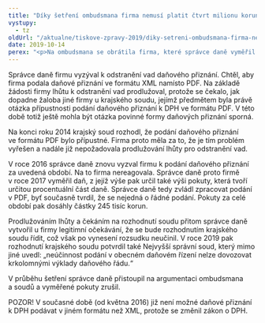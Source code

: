 ```yaml
---
title: "Díky šetření ombudsmana firma nemusí platit čtvrt milionu korun za neoprávněné pokuty"
vystupy:
  - tz
oldUrl: "/aktualne/tiskove-zpravy-2019/diky-setreni-ombudsmana-firma-nemusi-platit-ctvrt-milionu-korun-za-neopravnene-pokuty"
date: 2019-10-14
perex: "<p>Na ombudsmana se obrátila firma, které správce daně vyměřil pokuty za nepodané daňové přiznání ve výši bezmála čtvrt milionu korun. Problém byl v tom, že firma podávala v letech 2013 a 2014 daňová přiznání k DPH ve formátu PDF. V daném období totiž zákon ani vyhláška nespecifikovaly, v jakém formátu se má přiznání zasílat. Správce daně však na základě interních předpisů požadoval, aby firma daňová přiznání zasílala výhradně ve formátu XML. Správce daně proto firmě vyměřil pokuty za nepodané daňové přiznání k DPH. Výši daně i pokuty přitom paradoxně určil na základě podkladů, které firma dodala. </p>"
---
```


<!-- imported from the old website -->

<p>Správce daně firmu vyzýval k odstranění vad daňového přiznání. Chtěl, aby firma podala daňové přiznání ve formátu XML namísto PDF. Na základě žádosti firmy lhůtu k odstranění vad prodlužoval, protože se čekalo, jak dopadne žaloba jiné firmy u krajského soudu, jejímž předmětem byla právě otázka přípustnosti podání daňového přiznání k DPH ve formátu PDF. V této době totiž ještě mohla být otázka povinné formy daňových přiznání sporná.</p> <p>Na konci roku 2014 krajský soud rozhodl, že podání daňového přiznání ve formátu PDF bylo přípustné. Firma proto měla za to, že je tím problém vyřešen a nadále již nepožadovala prodlužování lhůty pro odstranění vad. </p> <p>V roce 2016 správce daně znovu vyzval firmu k podání daňového přiznání za uvedená období. Na to firma nereagovala. Správce daně proto firmě v roce 2017 vyměřil daň, z jejíž výše pak určil také výši pokuty, která tvoří určitou procentuální část daně. Správce daně tedy zvládl zpracovat podání v PDF, byť současně tvrdil, že se nejedná o řádné podání. Pokuty za celé období pak dosáhly částky 245 tisíc korun.</p> <p>Prodlužováním lhůty a čekáním na rozhodnutí soudu přitom správce daně vytvořil u firmy legitimní očekávání, že se bude rozhodnutím krajského soudu řídit, což však po vynesení rozsudku neučinil. V roce 2019 pak rozhodnutí krajského soudu potvrdil také Nejvyšší správní soud, který mimo jiné uvedl: „neúčinnost podání v obecném daňovém řízení nelze dovozovat krkolomnými výklady daňového řádu.“</p> <p>V průběhu šetření správce daně přistoupil na argumentaci ombudsmana a soudů a vyměřené pokuty zrušil. </p> <p>POZOR! V současné době (od května 2016) již není možné daňové přiznání k DPH podávat v jiném formátu než XML, protože se změnil zákon o DPH.</p>
